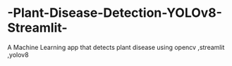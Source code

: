# -Plant-Disease-Detection-YOLOv8-Streamlit-
A Machine Learning app that detects plant disease using opencv ,streamlit ,yolov8
